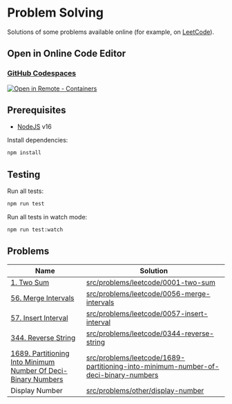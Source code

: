 # Problem Solving

Solutions of some problems available online (for example, on [LeetCode](https://leetcode.com/problemset/all/)).

## Open in Online Code Editor

### [GitHub Codespaces](https://github.com/features/codespaces)

[![Open in Remote - Containers](https://img.shields.io/static/v1?label=Remote%20-%20Containers&message=Open&color=blue&logo=visualstudiocode)](https://vscode.dev/redirect?url=vscode://ms-vscode-remote.remote-containers/cloneInVolume?url=https://github.com/satelllte/problem-solving)

## Prerequisites

- [NodeJS](https://nodejs.org/) v16

Install dependencies:

```bash
npm install
```

## Testing

Run all tests:

```bash
npm run test
```

Run all tests in watch mode:

```bash
npm run test:watch
```

## Problems

| Name | Solution |
|---|---|
| [1. Two Sum](https://leetcode.com/problems/two-sum/) | [src/problems/leetcode/0001-two-sum](src/problems/leetcode/0001-two-sum) |
| [56. Merge Intervals](https://leetcode.com/problems/merge-intervals/) | [src/problems/leetcode/0056-merge-intervals](src/problems/leetcode/0056-merge-intervals) |
| [57. Insert Interval](https://leetcode.com/problems/insert-interval/) | [src/problems/leetcode/0057-insert-interval](src/problems/leetcode/0057-insert-interval) |
| [344. Reverse String](https://leetcode.com/problems/reverse-string/) | [src/problems/leetcode/0344-reverse-string](src/problems/leetcode/0344-reverse-string) |
| [1689. Partitioning Into Minimum Number Of Deci-Binary Numbers](https://leetcode.com/problems/partitioning-into-minimum-number-of-deci-binary-numbers/) | [src/problems/leetcode/1689-partitioning-into-minimum-number-of-deci-binary-numbers](src/problems/leetcode/1689-partitioning-into-minimum-number-of-deci-binary-numbers) |
| Display Number | [src/problems/other/display-number](src/problems/other/display-number) |
